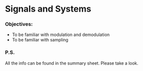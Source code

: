 # Signals and Systems

### Objectives:
- To be familiar with modulation and demodulation
- To be familiar with sampling

### P.S.
All the info can be found in the summary sheet. Please take a look.

